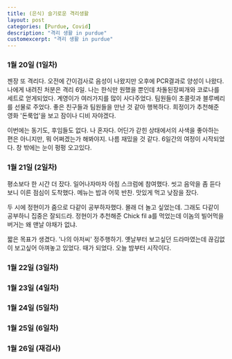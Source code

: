 ```yaml
---
title: (은식) 슬기로운 격리생활
layout: post
categories: [Purdue, Covid]
description: "격리 생활 in purdue"
customexcerpt: "격리 생활 in purdue"
---
```


### 1월 20일 (1일차)

젠장 또 격리다. 오전에 간이검사로 음성이 나왔지만 오후에 PCR결과로 양성이 나왔다. 나에게 내려진 처분은 격리 6일. 나는 한식만 원했을 뿐인데 차돌된장찌개와 코로나를 세트로 얻게되었다. 계영이가 여러가지를 많이 사다주었다. 팀원들이 초콜릿과 블루베리를 선물로 주었다. 좋은 친구들과 팀원들을 만난 것 같아 행복하다. 희정이가 추천해준 영화 '돈룩업'을 보고 잠이나 디비 자야겠다.

이번에는 동기도, 후임들도 없다. 나 혼자다. 어딘가 갇힌 상태에서의 사색을 좋아하는 편은 아니지만, 뭐 어쩌겠는가 해봐야지. 나름 재밌을 것 같다. 6일간의 여정이 시작되었다. 창 밖에는 눈이 펑펑 오고있다.

### 1월 21일 (2일차)

평소보다 한 시간 더 잤다. 일어나자마자 아침 스크럼에 참여했다. 씻고 음악을 좀 듣다보니 이른 점심이 도착했다. 메뉴는 밥과 어묵 반찬. 맛있게 먹고 낮잠을 잤다.

두 시에 정현이가 줌으로 다같이 공부하자했다. 몰래 더 놀고 싶었는데. 그래도 다같이 공부하니 집중은 잘되드라. 정현이가 추천해준 Chick fil a를 먹었는데 이놈의 빌어먹을 버거는 왜 맨날 야채가 없냐.

짧은 목표가 생겼다. '나의 아저씨' 정주행하기. 옛날부터 보고싶던 드라마였는데 끊김없이 보고싶어 아껴놓고 있었다. 때가 되었다. 오늘 밤부터 시작이다.

### 1월 22일 (3일차)

### 1월 23일 (4일차)

### 1월 24일 (5일차)

### 1월 25일 (6일차)

### 1월 26일 (재검사)
